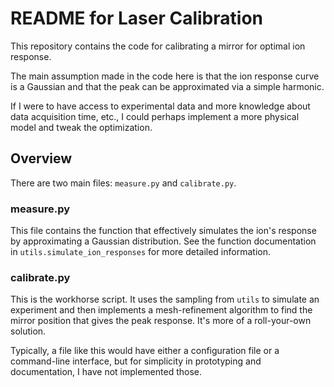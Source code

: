 # README for Laser Calibration

This repository contains the code for calibrating a mirror for optimal ion 
response.

The main assumption made in the code here is that the ion response curve is
a Gaussian and that the peak can be approximated via a simple harmonic.

If I were to have access to experimental data and more knowledge about
data acquisition time, etc., I could perhaps implement a more physical model and
tweak the optimization.

## Overview

There are two main files: `measure.py` and `calibrate.py`. 

### measure.py

This file contains the function that effectively simulates the ion's response
by approximating a Gaussian distribution. See the function documentation in
`utils.simulate_ion_responses` for more detailed information.

### calibrate.py

This is the workhorse script. It uses the sampling from `utils` to simulate an
experiment and then implements a mesh-refinement algorithm to find the mirror
position that gives the peak response. It's more of a roll-your-own solution.

Typically, a file like this would have either a configuration file or a 
command-line interface, but for simplicity in prototyping and documentation,
I have not implemented those.
